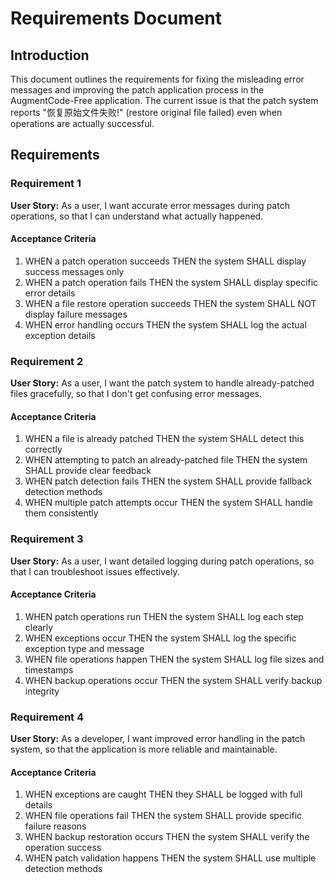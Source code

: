 # Requirements Document

## Introduction

This document outlines the requirements for fixing the misleading error messages and improving the patch application process in the AugmentCode-Free application. The current issue is that the patch system reports "恢复原始文件失败!" (restore original file failed) even when operations are actually successful.

## Requirements

### Requirement 1

**User Story:** As a user, I want accurate error messages during patch operations, so that I can understand what actually happened.

#### Acceptance Criteria

1. WHEN a patch operation succeeds THEN the system SHALL display success messages only
2. WHEN a patch operation fails THEN the system SHALL display specific error details
3. WHEN a file restore operation succeeds THEN the system SHALL NOT display failure messages
4. WHEN error handling occurs THEN the system SHALL log the actual exception details

### Requirement 2

**User Story:** As a user, I want the patch system to handle already-patched files gracefully, so that I don't get confusing error messages.

#### Acceptance Criteria

1. WHEN a file is already patched THEN the system SHALL detect this correctly
2. WHEN attempting to patch an already-patched file THEN the system SHALL provide clear feedback
3. WHEN patch detection fails THEN the system SHALL provide fallback detection methods
4. WHEN multiple patch attempts occur THEN the system SHALL handle them consistently

### Requirement 3

**User Story:** As a user, I want detailed logging during patch operations, so that I can troubleshoot issues effectively.

#### Acceptance Criteria

1. WHEN patch operations run THEN the system SHALL log each step clearly
2. WHEN exceptions occur THEN the system SHALL log the specific exception type and message
3. WHEN file operations happen THEN the system SHALL log file sizes and timestamps
4. WHEN backup operations occur THEN the system SHALL verify backup integrity

### Requirement 4

**User Story:** As a developer, I want improved error handling in the patch system, so that the application is more reliable and maintainable.

#### Acceptance Criteria

1. WHEN exceptions are caught THEN they SHALL be logged with full details
2. WHEN file operations fail THEN the system SHALL provide specific failure reasons
3. WHEN backup restoration occurs THEN the system SHALL verify the operation success
4. WHEN patch validation happens THEN the system SHALL use multiple detection methods